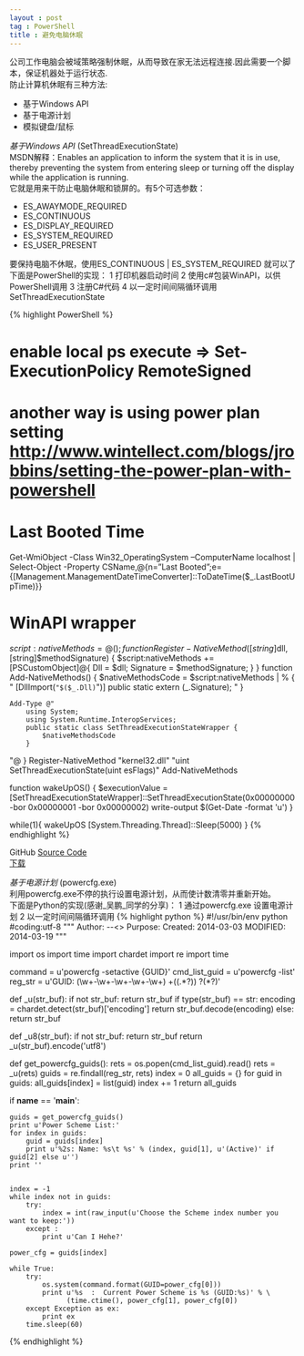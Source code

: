 ```yaml
---
layout : post
tag : PowerShell
title : 避免电脑休眠
---
```

公司工作电脑会被域策略强制休眠，从而导致在家无法远程连接.因此需要一个脚本，保证机器处于运行状态.   
防止计算机休眠有三种方法:   
  - 基于Windows API 
  - 基于电源计划 
  - 模拟键盘/鼠标     


*基于Windows API*    (SetThreadExecutionState)    
MSDN解释：Enables an application to inform the system that it is in use, thereby preventing the system from entering sleep or turning off the display while the application is running.    
它就是用来干防止电脑休眠和锁屏的。有5个可选参数：
- ES_AWAYMODE_REQUIRED
- ES_CONTINUOUS
- ES_DISPLAY_REQUIRED
- ES_SYSTEM_REQUIRED
- ES_USER_PRESENT

要保持电脑不休眠，使用ES_CONTINUOUS | ES_SYSTEM_REQUIRED 就可以了  
下面是PowerShell的实现：
1   打印机器启动时间
2   使用c#包装WinAPI，以供PowerShell调用
3   注册C#代码
4   以一定时间间隔循环调用SetThreadExecutionState

{% highlight PowerShell %}
# enable local ps execute => Set-ExecutionPolicy RemoteSigned
# another way is using power plan setting http://www.wintellect.com/blogs/jrobbins/setting-the-power-plan-with-powershell
# Last Booted Time
Get-WmiObject -Class Win32_OperatingSystem –ComputerName localhost | Select-Object -Property CSName,@{n=”Last Booted”;e={[Management.ManagementDateTimeConverter]::ToDateTime($_.LastBootUpTime)}}

# WinAPI wrapper
$script:nativeMethods = @();
function Register-NativeMethod([string]$dll, [string]$methodSignature)
{
    $script:nativeMethods += [PSCustomObject]@{ Dll = $dll; Signature = $methodSignature; }
}
function Add-NativeMethods()
{
    $nativeMethodsCode = $script:nativeMethods | % { "
        [DllImport(`"$($_.Dll)`")]
        public static extern $($_.Signature);
    " }

    Add-Type @"
        using System;
        using System.Runtime.InteropServices;
        public static class SetThreadExecutionStateWrapper {
            $nativeMethodsCode
        }
"@
}
Register-NativeMethod "kernel32.dll" "uint SetThreadExecutionState(uint esFlags)"
Add-NativeMethods


function wakeUpOS() {
    $executionValue = [SetThreadExecutionStateWrapper]::SetThreadExecutionState(0x00000000 -bor 0x00000001 -bor 0x00000002)
    write-output $(Get-Date -format 'u')
}

while(1){
    wakeUpOS
    [System.Threading.Thread]::Sleep(5000)
}
{% endhighlight %}

GitHub [Source Code](https://github.com/jacky-wzj/code-snippet/blob/master/wake-up.ps1 "Source Code")   
[下载](/assets/attarchments/2014-03-18/wake-up.ps1)

*基于电源计划*    (powercfg.exe)  
利用powercfg.exe不停的执行设置电源计划，从而使计数清零并重新开始。     
下面是Python的实现(感谢_吴鹏_同学的分享)：
1   通过powercfg.exe 设置电源计划
2   以一定时间间隔循环调用
{% highlight python %}
#!/usr/bin/env python
#coding:utf-8
"""
  Author:   --<>
  Purpose: 
  Created: 2014-03-03
  MODIFIED: 2014-03-19
"""

import os
import time
import chardet
import re
import time

command       = u'powercfg -setactive {GUID}'
cmd_list_guid = u'powercfg -list'
reg_str       = u'GUID: (\w+-\w+-\w+-\w+-\w+) +\((.*?)\) ?(\*?)'

def _u(str_buf):
    if not str_buf:
        return str_buf
    if type(str_buf) == str:
        encoding = chardet.detect(str_buf)['encoding']
        return str_buf.decode(encoding)
    else:
        return str_buf
    
def _u8(str_buf):
    if not str_buf:
        return str_buf
    return _u(str_buf).encode('utf8')

def get_powercfg_guids():
    rets = os.popen(cmd_list_guid).read()
    rets = _u(rets)
    guids = re.findall(reg_str, rets)
    index = 0
    all_guids = {}
    for guid in guids:
        all_guids[index] = list(guid)
        index += 1
    return all_guids

if __name__ == '__main__':

    guids = get_powercfg_guids()
    print u'Power Scheme List:'
    for index in guids:
        guid = guids[index]
        print u'%2s: Name: %s\t %s' % (index, guid[1], u'(Active)' if guid[2] else u'')
    print '' 
    

    index = -1
    while index not in guids:
        try:
            index = int(raw_input(u'Choose the Scheme index number you want to keep:'))
        except :
            print u'Can I Hehe?'
            
    power_cfg = guids[index]
    
    while True:
        try:
            os.system(command.format(GUID=power_cfg[0]))
            print u'%s  :  Current Power Scheme is %s (GUID:%s)' % \
                  (time.ctime(), power_cfg[1], power_cfg[0])
        except Exception as ex:
            print ex
        time.sleep(60)
{% endhighlight %}
